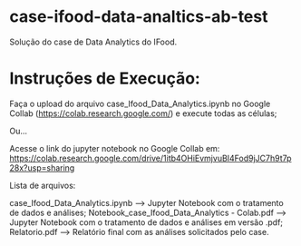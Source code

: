 # case-ifood-data-analtics-ab-test
Solução do case de Data Analytics do IFood.

# Instruções de Execução:
Faça o upload do arquivo case_Ifood_Data_Analytics.ipynb no Google Collab (https://colab.research.google.com/) e execute todas
as células;

Ou...

Acesse o link do jupyter notebook no Google Collab em:
https://colab.research.google.com/drive/1itb4OHiEvmjvuBI4Fod9jJC7h9t7p28x?usp=sharing

Lista de arquivos:

case_Ifood_Data_Analytics.ipynb --> Jupyter Notebook com o tratamento de dados e análises;
Notebook_case_Ifood_Data_Analytics - Colab.pdf --> Jupyter Notebook com o tratamento de dados e análises em versão .pdf;
Relatorio.pdf --> Relatório final com as análises solicitados pelo case.
